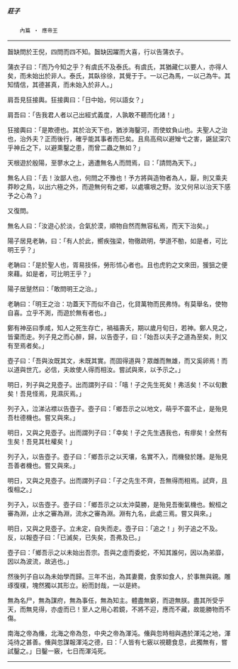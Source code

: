 

##### 莊子
　　`內篇 ‧ 應帝王`

* * *

齧缺問於王倪，四問而四不知。齧缺因躍而大喜，行以告蒲衣子。

蒲衣子曰：「而乃今知之乎？有虞氏不及泰氏。有虞氏，其猶藏仁以要人，亦得人矣，而未始出於非人。泰氏，其臥徐徐，其覺于于。一以己為馬，一以己為牛。其知情信，其德甚真，而未始入於非人。」

肩吾見狂接輿。狂接輿曰：「日中始，何以語女？」

肩吾曰：「告我君人者以己出經式義度，人孰敢不聽而化諸！」

狂接輿曰：「是欺德也。其於治天下也，猶涉海鑿河，而使蚊負山也。夫聖人之治也，治外夫？正而後行，確乎能其事者而已矣。且鳥高飛以避矰弋之害，鼷鼠深穴乎神丘之下，以避熏鑿之患，而曾二蟲之無如？」

天根遊於殷陽，至蓼水之上，適遭無名人而問焉，曰：「請問為天下。」

無名人曰：「去！汝鄙人也，何問之不豫也！予方將與造物者為人，厭，則又乘夫莽眇之鳥，以出六極之外，而遊無何有之鄉，以處壙垠之野。汝又何帠以治天下感予之心為？」

又復問。

無名人曰：「汝遊心於淡，合氣於漠，順物自然而無容私焉，而天下治矣。」

陽子居見老聃，曰：「有人於此，嚮疾強梁，物徹疏明，學道不勌，如是者，可比明王乎？」

老聃曰：「是於聖人也，胥易技係，勞形怵心者也。且也虎豹之文來田，猨狙之便來藉。如是者，可比明王乎？」

陽子居蹵然曰：「敢問明王之治。」

老聃曰：「明王之治：功蓋天下而似不自己，化貸萬物而民弗恃。有莫舉名，使物自喜。立乎不測，而遊於無有者也。」

鄭有神巫曰季咸，知人之死生存亡，禍福壽夭，期以歲月旬日，若神。鄭人見之，皆棄而走。列子見之而心醉，歸，以告壺子，曰：「始吾以夫子之道為至矣，則又有至焉者矣。」

壺子曰：「吾與汝既其文，未既其實。而固得道與？眾雌而無雄，而又奚卵焉！而以道與世亢，必信，夫故使人得而相汝。嘗試與來，以予示之。」

明日，列子與之見壺子。出而謂列子曰：「嘻！子之先生死矣！弗活矣！不以旬數矣！吾見怪焉，見濕灰焉。」

列子入，泣涕沾襟以告壺子。壺子曰：「鄉吾示之以地文，萌乎不震不止，是殆見吾杜德機也。嘗又與來。」

明日，又與之見壺子。出而謂列子曰：「幸矣！子之先生遇我也，有瘳矣！全然有生矣！吾見其杜權矣！」

列子入，以告壺子。壺子曰：「鄉吾示之以天壤，名實不入，而機發於踵。是殆見吾善者機也。嘗又與來。」

明日，又與之見壺子。出而謂列子曰：「子之先生不齊，吾無得而相焉。試齊，且復相之。」

列子入，以告壺子。壺子曰：「鄉吾示之以太沖莫勝，是殆見吾衡氣機也。鯢桓之審為淵，止水之審為淵，流水之審為淵。淵有九名，此處三焉。嘗又與來。」

明日，又與之見壺子。立未定，自失而走。壺子曰：「追之！」列子追之不及。反，以報壺子曰：「已滅矣，已失矣，吾弗及已。」

壺子曰：「鄉吾示之以未始出吾宗。吾與之虛而委蛇，不知其誰何，因以為弟靡，因以為波流，故逃也。」

然後列子自以為未始學而歸。三年不出，為其妻爨，食豕如食人，於事無與親。雕琢復樸，塊然獨以其形立。紛而封哉，一以是終。

無為名尸，無為謀府，無為事任，無為知主。體盡無窮，而遊無朕。盡其所受乎天，而無見得，亦虛而已！至人之用心若鏡，不將不迎，應而不藏，故能勝物而不傷。

南海之帝為儵，北海之帝為忽，中央之帝為渾沌。儵與忽時相與遇於渾沌之地，渾沌待之甚善。儵與忽謀報渾沌之德，曰：「人皆有七竅以視聽食息，此獨無有，嘗試鑿之。」日鑿一竅，七日而渾沌死。

* * *

